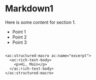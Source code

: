 # Markdown1

Here is some content for section 1.



- Point 1
- Point 2
- Point 3

<!-- This is how we can add a custom directive in md -->
```{confluence-panel} 
```

 
```{raw} confluence_storage
<ac:structured-macro ac:name="excerpt">
  <ac:rich-text-body>
    <p>Hi, Moin</p>
  </ac:rich-text-body>
</ac:structured-macro>
``` 
